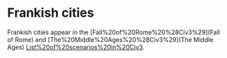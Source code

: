 # Frankish cities

Frankish cities appear in the [Fall%20of%20Rome%20%28Civ3%29](Fall of Rome) and [The%20Middle%20Ages%20%28Civ3%29](The Middle Ages) [List%20of%20scenarios%20in%20Civ3](scenarios).